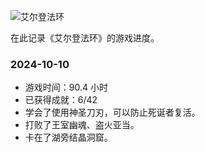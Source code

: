---
---

![艾尔登法环](https://img.3dmgame.com/uploads/images/thumbpicfirst/20210611/1623398095_526209.jpg)

在此记录《艾尔登法环》的游戏进度。

### 2024-10-10

- 游戏时间：90.4 小时
- 已获得成就：6/42
- 学会了使用神圣刀刃，可以防止死诞者复活。
- 打败了王室幽魂、盗火亚当。
- 卡在了湖旁结晶洞窟。